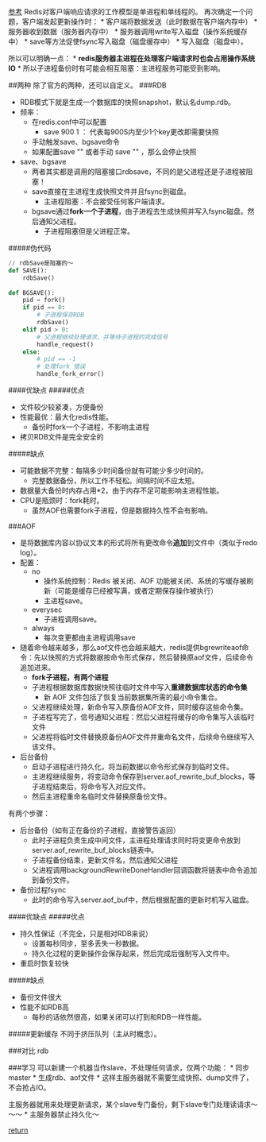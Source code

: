 [参考](https://blog.csdn.net/u011784767/article/details/76824822)
Redis对客户端响应请求的工作模型是单进程和单线程的。
再次确定一个问题，客户端发起更新操作时：
    * 客户端将数据发送（此时数据在客户端内存中）
    * 服务器收到数据（服务器内存中）
    * 服务器调用write写入磁盘（操作系统缓存中）
    * save等方法促使fsync写入磁盘（磁盘缓存中）
    * 写入磁盘（磁盘中）。

所以可以明确一点：
    * **redis服务器主进程在处理客户端请求时也会占用操作系统IO**
    * 所以子进程备份时有可能会相互阻塞：主进程服务可能受到影响。
    
##两种
除了官方的两种，还可以自定义。
###RDB
* RDB模式下就是生成一个数据库的快照snapshot，默认名dump.rdb。
* 频率：
    * 在redis.conf中可以配置
        * save 900 1 ： 代表每900S内至少1个key更改即需要快照
    * 手动触发save、bgsave命令
    * 如果配置save "" 或者手动 save "" ，那么会停止快照
* save、bgsave
    * 两者其实都是调用的阻塞接口rdbsave，不同的是父进程还是子进程被阻塞！
    * save直接在主进程生成快照文件并且fsync到磁盘。
        * 主进程阻塞：不会接受任何客户端请求。
    * bgsave通过**fork一个子进程**，由子进程去生成快照并写入fsync磁盘。然后通知父进程。
        * 子进程阻塞但是父进程正常。

#####伪代码
```python
// rdbSave是阻塞的～
def SAVE():
    rdbSave()
   
def BGSAVE():
    pid = fork()
    if pid == 0:
        # 子进程保存RDB
        rdbSave()
    elif pid > 0:
        # 父进程继续处理请求，并等待子进程的完成信号
        handle_request()
    else:
        # pid == -1
        # 处理fork 错误
        handle_fork_error()
```
####优缺点
#####优点
* 文件较少较紧凑，方便备份
* 性能最优：最大化redis性能。
    * 备份时fork一个子进程，不影响主进程
* 拷贝RDB文件是完全安全的

#####缺点
* 可能数据不完整：每隔多少时间备份就有可能少多少时间的。
    * 完整数据备份，所以工作不轻松。间隔时间不应太短。
* 数据量大备份时内存占用*2，由于内存不足可能影响主进程性能。
* CPU是瓶颈时：fork耗时。
    * 虽然AOF也需要fork子进程，但是数据持久性不会有影响。

###AOF
* 是将数据库内容以协议文本的形式将所有更改命令**追加**到文件中（类似于redo log）。
* 配置：
    * no     
        * 操作系统控制：Redis 被关闭、AOF 功能被关闭、系统的写缓存被刷新（可能是缓存已经被写满，或者定期保存操作被执行）
        * 主进程save。
    * everysec 
        * 子进程调用save。
    * always
        * 每次变更都由主进程调用save
* 随着命令越来越多，那么aof文件也会越来越大，redis提供bgrewriteaof命令：先以快照的方式将数据按命令形式保存，然后替换原aof文件，后续命令追加进来。
    * **fork子进程，有两个进程**
    * 子进程根据数据库数据快照往临时文件中写入**重建数据库状态的命令集**
        * 新 AOF 文件包括了恢复当前数据集所需的最小命令集合。
    * 父进程继续处理，新命令写入原备份AOF文件，同时缓存这些命令集。
    * 子进程写完了，信号通知父进程：然后父进程将缓存的命令集写入该临时文件
    * 父进程将临时文件替换原备份AOF文件并重命名文件，后续命令继续写入该文件。
* 后台备份
    * 启动子进程进行持久化，将当前数据以命令形式保存到临时文件。
    * 主进程继续服务，将变动命令保存到server.aof_rewrite_buf_blocks，等子进程结束后，将命令写入对应文件。
    * 然后主进程重命名临时文件替换原备份文件。
    
有两个步骤：
* 后台备份（如有正在备份的子进程，直接警告返回）
    * 此时子进程负责生成中间文件，主进程处理请求同时将变更命令放到 server.aof_rewrite_buf_blocks链表中。
    * 子进程备份结束，更新文件名，然后通知父进程
    * 父进程调用backgroundRewriteDoneHandler回调函数将链表中命令追加到备份文件。
* 备份过程fsync
    * 此时的命令写入server.aof_buf中，然后根据配置的更新时机写入磁盘。


####优缺点
#####优点
* 持久性保证（不完全，只是相对RDB来说）
    * 设置每秒同步，至多丢失一秒数据。
    * 持久化过程的更新操作会保存起来，然后完成后强制写入文件中。
* 重启时恢复较快

#####缺点
* 备份文件很大
* 性能不如RDB高
    * 每秒的话依然很高，如果关闭可以打到和RDB一样性能。
    
#####更新缓存
不同于挤压队列（主从时概念）。

###对比
rdb

###学习
可以新建一个机器当作slave，不处理任何请求，仅两个功能：
    * 同步master
    * 生成rdb、aof文件
        * 这样主服务器就不需要生成快照、dump文件了，不会抢占IO。

主服务器就用来处理更新请求，某个slave专门备份，剩下slave专门处理读请求～～～
    * 主服务器禁止持久化～
    
    

[return](README.md)